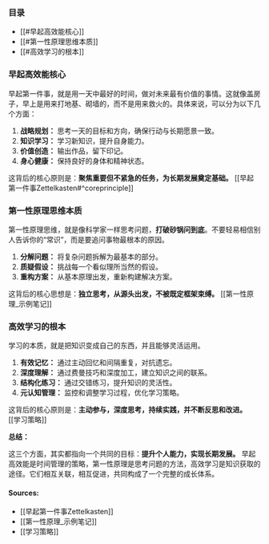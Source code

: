 

### 目录

*   [[#早起高效能核心]]
*   [[#第一性原理思维本质]]
*   [[#高效学习的根本]]

### 早起高效能核心

早起第一件事，就是用一天中最好的时间，做对未来最有价值的事情。这就像盖房子，早上是用来打地基、砌墙的，而不是用来救火的。具体来说，可以分为以下几个方面：

1.  **战略规划：** 思考一天的目标和方向，确保行动与长期愿景一致。
2.  **知识学习：** 学习新知识，提升自身能力。
3.  **价值创造：** 输出作品，留下印记。
4.  **身心健康：** 保持良好的身体和精神状态。

这背后的核心原则是：**聚焦重要但不紧急的任务，为长期发展奠定基础。**  [[早起第一件事Zettelkasten#^coreprinciple]]

### 第一性原理思维本质

第一性原理思维，就是像科学家一样思考问题，**打破砂锅问到底**。不要轻易相信别人告诉你的“常识”，而是要追问事物最根本的原因。

1.  **分解问题：** 将复杂问题拆解为最基本的部分。
2.  **质疑假设：** 挑战每一个看似理所当然的假设。
3.  **重构方案：** 从基本原理出发，重新构建解决方案。

这背后的核心思想是：**独立思考，从源头出发，不被既定框架束缚。** [[第一性原理_示例笔记]]

### 高效学习的根本

学习的本质，就是把知识变成自己的东西，并且能够灵活运用。

1.  **有效记忆：** 通过主动回忆和间隔重复，对抗遗忘。
2.  **深度理解：** 通过费曼技巧和深度加工，建立知识之间的联系。
3.  **结构化练习：** 通过交错练习，提升知识的灵活性。
4.  **元认知管理：** 监控和调整学习过程，优化学习策略。

这背后的核心原则是：**主动参与，深度思考，持续实践，并不断反思和改进。** [[学习策略]]

**总结：**

这三个方面，其实都指向一个共同的目标：**提升个人能力，实现长期发展。** 早起高效能是时间管理的策略，第一性原理是思考问题的方法，高效学习是知识获取的途径。它们相互关联，相互促进，共同构成了一个完整的成长体系。
#### Sources:

- [[早起第一件事Zettelkasten]]
- [[第一性原理_示例笔记]]
- [[学习策略]]